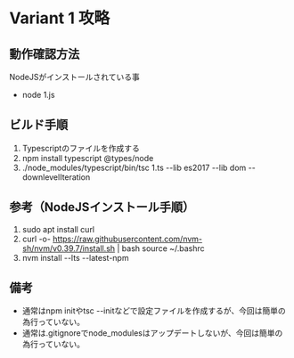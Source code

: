 # Variant 1 攻略

## 動作確認方法

NodeJSがインストールされている事

- node 1.js

## ビルド手順

1. Typescriptのファイルを作成する
1. npm install typescript @types/node
1. ./node_modules/typescript/bin/tsc 1.ts --lib es2017 --lib dom --downlevelIteration

## 参考（NodeJSインストール手順）

1. sudo apt install curl
1. curl -o- https://raw.githubusercontent.com/nvm-sh/nvm/v0.39.7/install.sh | bash
source ~/.bashrc
1. nvm install --lts --latest-npm

## 備考
- 通常はnpm initやtsc --initなどで設定ファイルを作成するが、今回は簡単の為行っていない。
- 通常は.gitignoreでnode_modulesはアップデートしないが、今回は簡単の為行っていない。